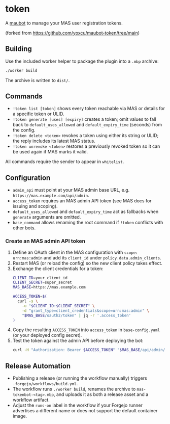 # token
A [maubot](https://github.com/maubot/maubot) to manage your MAS user registration tokens.

(forked from https://github.com/yoxcu/maubot-token/tree/main)

## Building

Use the included worker helper to package the plugin into a `.mbp` archive:

```bash
./worker build
```

The archive is written to `dist/`.

## Commands

- `!token list [token]` shows every token reachable via MAS or details for a specific token or ULID.
- `!token generate [uses] [expiry]` creates a token; omit values to fall back to `default_uses_allowed` and `default_expiry_time` (seconds) from the config.
- `!token delete <token>` revokes a token using either its string or ULID; the reply includes its latest MAS status.
- `!token unrevoke <token>` restores a previously revoked token so it can be used again if MAS marks it valid.

All commands require the sender to appear in `whitelist`.

## Configuration

- `admin_api` must point at your MAS admin base URL, e.g. `https://mas.example.com/api/admin`.
- `access_token` requires an MAS admin API token (see MAS docs for issuing and scoping).
- `default_uses_allowed` and `default_expiry_time` act as fallbacks when `generate` arguments are omitted.
- `base_command` allows renaming the root command if `!token` conflicts with other bots.

### Create an MAS admin API token

1. Define an OAuth client in the MAS configuration with `scope: urn:mas:admin` and add its `client_id` under `policy.data.admin_clients`.  
2. Restart MAS (or reload the config) so the new client policy takes effect.  
3. Exchange the client credentials for a token:
   ```bash
   CLIENT_ID=your_client_id
   CLIENT_SECRET=super_secret
   MAS_BASE=https://mas.example.com

   ACCESS_TOKEN=$(
     curl -s \
       -u "$CLIENT_ID:$CLIENT_SECRET" \
       -d "grant_type=client_credentials&scope=urn:mas:admin" \
       "$MAS_BASE/oauth2/token" | jq -r '.access_token'
   )
   ```
4. Copy the resulting `ACCESS_TOKEN` into `access_token` in `base-config.yaml` (or your deployed config secret).
5. Test the token against the admin API before deploying the bot:
   ```bash
   curl -H "Authorization: Bearer $ACCESS_TOKEN" "$MAS_BASE/api/admin/v1/user-registration-tokens"
   ```

## Release Automation

- Publishing a release (or running the workflow manually) triggers `.forgejo/workflows/build.yml`.
- The workflow runs `./worker build`, renames the archive to `mas-tokenbot-<tag>.mbp`, and uploads it as both a release asset and a workflow artifact.
- Adjust the `runs-on` label in the workflow if your Forgejo runner advertises a different name or does not support the default container image.
